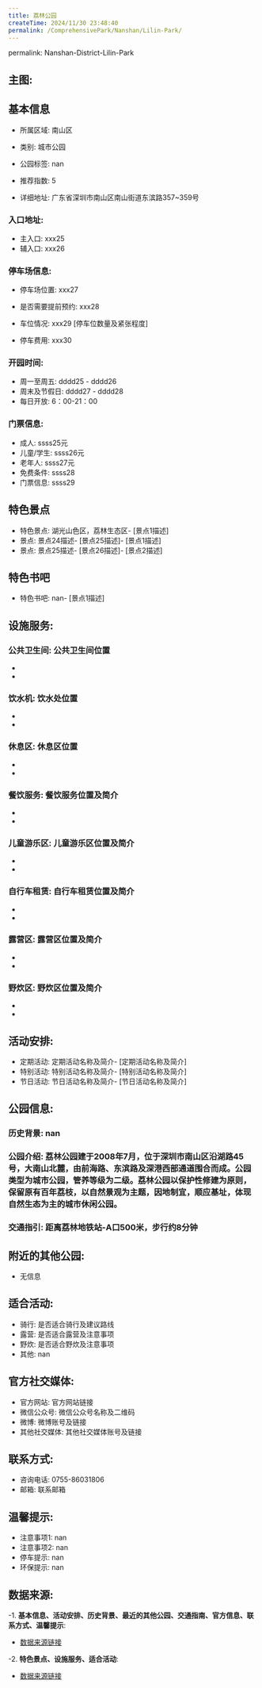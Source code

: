 ```yaml
---
title: 荔林公园
createTime: 2024/11/30 23:48:40
permalink: /ComprehensivePark/Nanshan/Lilin-Park/
---
```

permalink: Nanshan-District-Lilin-Park
<!-- ## 游玩路径: -->

## 主图:
<ImageCard
image="https://cgj.sz.gov.cn/img/4/4005/4005681/10774647.jpg"
title= "荔林公园"
description= "荔林公园建于2008年7月，位于深圳市南山区沿湖路45号，大南山北麓，由前海路、东滨路及深港西部通道围合而成。公园类型为城市公园，管养等级为二级。荔林公园以保护"
date="2024/11/30"
href="/"
author="深圳公园"
/>

## 基本信息

- 所属区域: 南山区

- 类别: 城市公园

- 公园标签: nan

- 推荐指数: 5

- 详细地址: 广东省深圳市南山区南山街道东滨路357~359号

### 入口地址:
- 主入口: xxx25
- 辅入口: xxx26
### 停车场信息:
- 停车场位置: xxx27

- 是否需要提前预约: xxx28

- 车位情况: xxx29 [停车位数量及紧张程度]

- 停车费用: xxx30

### 开园时间:
- 周一至周五: dddd25 - dddd26
- 周末及节假日: dddd27 - dddd28
- 每日开放: 6：00-21：00

### 门票信息:
- 成人: ssss25元
- 儿童/学生: ssss26元
- 老年人: ssss27元
- 免费条件: ssss28
- 门票信息: ssss29
## 特色景点
- 特色景点: 湖光山色区，荔林生态区- [景点1描述]
- 景点: 景点24描述- [景点25描述]- [景点1描述]
- 景点: 景点25描述- [景点26描述]- [景点2描述]
## 特色书吧
- 特色书吧: nan- [景点1描述]
## 设施服务:
### 公共卫生间: 公共卫生间位置
- 
- 
### 饮水机: 饮水处位置
- 
- 
### 休息区: 休息区位置
- 
- 
### 餐饮服务: 餐饮服务位置及简介
- 
- 
### 儿童游乐区: 儿童游乐区位置及简介
- 
- 
### 自行车租赁: 自行车租赁位置及简介
- 
- 
### 露营区: 露营区位置及简介
- 
- 
### 野炊区: 野炊区位置及简介

- 
- 
## 活动安排:
- 定期活动: 定期活动名称及简介- [定期活动名称及简介]
- 特别活动: 特别活动名称及简介- [特别活动名称及简介]
- 节日活动: 节日活动名称及简介- [节日活动名称及简介]
## 公园信息:
### 历史背景: nan
### 公园介绍: 荔林公园建于2008年7月，位于深圳市南山区沿湖路45号，大南山北麓，由前海路、东滨路及深港西部通道围合而成。公园类型为城市公园，管养等级为二级。荔林公园以保护性修建为原则，保留原有百年荔枝，以自然景观为主题，因地制宜，顺应基址，体现自然生态为主的城市休闲公园。
### 交通指引: 距离荔林地铁站-A口500米，步行约8分钟

## 附近的其他公园:
- 无信息

## 适合活动:
- 骑行: 是否适合骑行及建议路线
- 露营: 是否适合露营及注意事项
- 野炊: 是否适合野炊及注意事项
- 其他: nan

## 官方社交媒体:
- 官方网站: 官方网站链接
- 微信公众号: 微信公众号名称及二维码
- 微博: 微博账号及链接
- 其他社交媒体: 其他社交媒体账号及链接

## 联系方式:
- 咨询电话: 0755-86031806
- 邮箱: 联系邮箱

## 温馨提示:
- 注意事项1: nan
- 注意事项2: nan
- 停车提示: nan
- 环保提示: nan

## 数据来源:
-1. **基本信息、活动安排、历史背景、最近的其他公园、交通指南、官方信息、联系方式、温馨提示**:
- [数据来源链接](https://cgj.sz.gov.cn/xsmh/gysz/csgy/content/post_10774647.html)

-2. **特色景点、设施服务、适合活动**:
- [数据来源链接](https://cgj.sz.gov.cn/xsmh/gysz/csgy/content/post_10774647.html)

